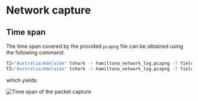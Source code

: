 # Network capture

## Time span

The time span covered by the provided `pcapng` file can be obtained using the following command:

```sh
TZ="Australia/Adelaide" tshark -r hamiltona_network_log.pcapng -T fields -e frame.time | head -n 1
TZ="Australia/Adelaide" tshark -r hamiltona_network_log.pcapng -T fields -e frame.time | tail -n 1
```

which yields:

![Time span of the packet capture](.../../Screenshots/pcap_timespan.png)
